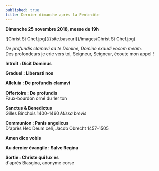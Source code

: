 ```yaml
---
published: true
title: Dernier dimanche après la Pentecôte
---
```

**Dimanche 25 novembre 2018, messe de 19h**  

![Christ St Chef.jpg]({{site.baseurl}}/images/Christ St Chef.jpg)

*De profundis clamavi ad te Domine, Domine exaudi vocem meam.*  
Des profondeurs je crie vers toi, Seigneur, Seigneur, écoute mon appel !

**Introït : Dicit Dominus**

**Graduel : Liberasti nos**

**Alleluia : De profundis clamavi**

**Offertoire : De profundis**  
Faux-bourdon orné du 1er ton

**Sanctus & Benedictus**  
Gilles Binchois 1400-1460 *Missa brevis*

**Communion : Panis angelicus**  
D'après Hec Deum celi, Jacob Obrecht 1457-1505

**Amen dico vobis**

**Au dernier évangile : Salve Regina**  

**Sortie : Christe qui lux es**  
d'après Biasgina, anonyme corse
